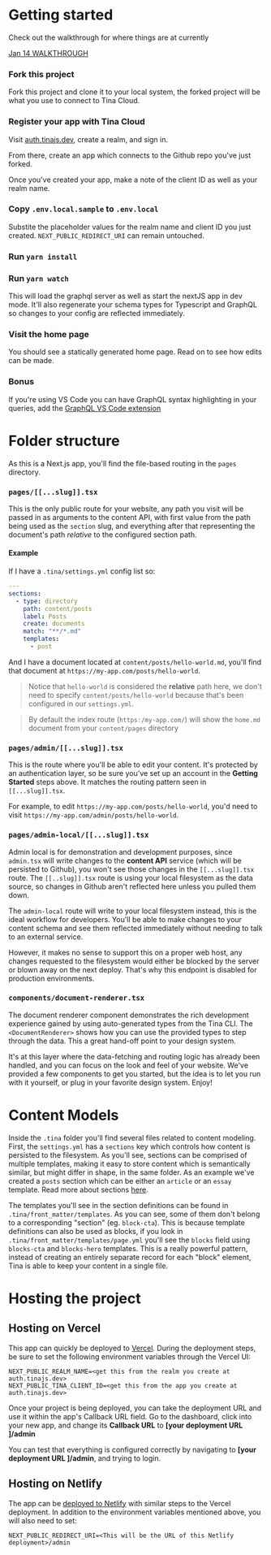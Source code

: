 # Getting started

Check out the walkthrough for where things are at currently

[Jan 14 WALKTHROUGH](https://www.loom.com/share/0c8c463ee83749d6af5ff58615b5bdc4)

### Fork this project

Fork this project and clone it to your local system, the forked project will be what you use to connect to Tina Cloud.

### Register your app with Tina Cloud

Visit [auth.tinajs.dev](https://auth.tinajs.dev/), create a realm, and sign in.

From there, create an app which connects to the Github repo you've just forked.

Once you've created your app, make a note of the client ID as well as your realm name.

### Copy `.env.local.sample` to `.env.local`

Substite the placeholder values for the realm name and client ID you just created. `NEXT_PUBLIC_REDIRECT_URI` can remain untouched.

### Run `yarn install`

### Run `yarn watch`

This will load the graphql server as well as start the nextJS app in dev mode. It'll also regenerate your schema types for Typescript and GraphQL so changes to your config are reflected immediately.

### Visit the home page

You should see a statically generated home page. Read on to see how edits can be made.

### Bonus

If you're using VS Code you can have GraphQL syntax highlighting in your queries, add the [GraphQL VS Code extension](https://marketplace.visualstudio.com/items?itemName=GraphQL.vscode-graphql)

# Folder structure

As this is a Next.js app, you'll find the file-based routing in the `pages` directory.

### `pages/[[...slug]].tsx`

This is the only public route for your website, any path you visit will be passed in as arguments to the content API, with first value from the path being used as the `section` slug, and everything after that representing the document's path _relative_ to the configured section path.

#### Example

If I have a `.tina/settings.yml` config list so:

```yml
---
sections:
  - type: directory
    path: content/posts
    label: Posts
    create: documents
    match: "**/*.md"
    templates:
      - post
```

And I have a document located at `content/posts/hello-world.md`, you'll find that document at `https://my-app.com/posts/hello-world`.

> Notice that `hello-world` is considered the **relative** path here, we don't need to specify `content/posts/hello-world` because that's been configured in our `settings.yml`.

> By default the index route (`https:/my-app.com/`) will show the `home.md` document from your `content/pages` directory

### `pages/admin/[[...slug]].tsx`

This is the route where you'll be able to edit your content. It's protected by an authentication layer, so be sure you've set up an account in the **Getting Started** steps above. It matches the routing pattern seen in `[[...slug]].tsx`.

For example, to edit `https://my-app.com/posts/hello-world`, you'd need to visit `https://my-app.com/admin/posts/hello-world`.

### `pages/admin-local/[[...slug]].tsx`

Admin local is for demonstration and development purposes, since `admin.tsx` will write changes to the **content API** service (which will be persisted to Github), you won't see those changes in the `[[...slug]].tsx` route. The `[[..slug]].tsx` route is using your local filesystem as the data source, so changes in Github aren't reflected here unless you pulled them down.

The `admin-local` route will write to your local filesystem instead, this is the ideal workflow for developers. You'll be able to make changes to your content schema and see them reflected immediately without needing to talk to an external service.

However, it makes no sense to support this on a proper web host, any changes requested to the filesystem would either be blocked by the server or blown away on the next deploy. That's why this endpoint is disabled for production environments.

### `components/document-renderer.tsx`

The document renderer component demonstrates the rich development experience gained by using auto-generated types from the Tina CLI. The `<DocumentRenderer>` shows how you can use the provided types to step through the data. This a great hand-off point to your design system.

It's at this layer where the data-fetching and routing logic has already been handled, and you can focus on the look and feel of your website. We've provided a few components to get you started, but the idea is to let you run with it yourself, or plug in your favorite design system. Enjoy!

# Content Models

Inside the `.tina` folder you'll find several files related to content modeling. First, the `settings.yml` has a `sections` key which controls how content is persisted to the filesystem. As you'll see, sections can be comprised of multiple templates, making it easy to store content which is semantically similar, but might differ in shape, in the same folder. As an example we've created a `posts` section which can be either an `article` or an `essay` template. Read more about sections [here](https://forestry.io/docs/settings/content-sections/).

The templates you'll see in the section definitions can be found in `.tina/front_matter/templates`. As you can see, some of them don't belong to a corresponding "section" (eg. `block-cta`). This is because template definitions can also be used as blocks, if you look in `.tina/front_matter/templates/page.yml` you'll see the `blocks` field using `blocks-cta` and `blocks-hero` templates. This is a really powerful pattern, instead of creating an entirely separate record for each "block" element, Tina is able to keep your content in a single file.

# Hosting the project

## Hosting on Vercel

This app can quickly be deployed to [Vercel](https://vercel.com/new).
During the deployment steps, be sure to set the following environment variables through the Vercel UI:
```
NEXT_PUBLIC_REALM_NAME=<get this from the realm you create at auth.tinajs.dev>
NEXT_PUBLIC_TINA_CLIENT_ID=<get this from the app you create at auth.tinajs.dev>
```

Once your project is being deployed, you can take the deployment URL and use it within the app's Callback URL field.
Go to the dashboard, click into your new app, and change its **Callback URL** to **\[your deployment URL \]/admin**

You can test that everything is configured correctly by navigating to **\[your deployment URL \]/admin**, and trying to login.

## Hosting on Netlify

The app can be [deployed to Netlify](https://app.netlify.com/start) with similar steps to the Vercel deployment.
In addition to the environment variables mentioned above, you will also need to set:
```
NEXT_PUBLIC_REDIRECT_URI=<This will be the URL of this Netlify deployment>/admin
```

